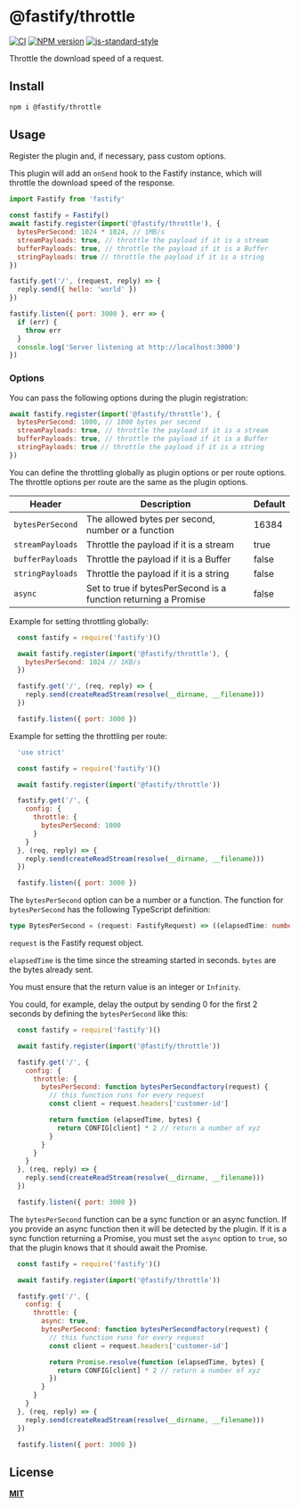 # @fastify/throttle

[![CI](https://github.com/fastify/fastify-throttle/actions/workflows/ci.yml/badge.svg?branch=master)](https://github.com/fastify/fastify-throttle/actions/workflows/ci.yml)
[![NPM version](https://img.shields.io/npm/v/@fastify/throttle.svg?style=flat)](https://www.npmjs.com/package/@fastify/throttle)
[![js-standard-style](https://img.shields.io/badge/code%20style-standard-brightgreen.svg?style=flat)](https://standardjs.com/)

Throttle the download speed of a request.

## Install
```sh
npm i @fastify/throttle
```

## Usage
Register the plugin and, if necessary, pass custom options.

This plugin will add an `onSend` hook to the Fastify instance, which will throttle the download speed of the response.
```js
import Fastify from 'fastify'

const fastify = Fastify()
await fastify.register(import('@fastify/throttle'), {
  bytesPerSecond: 1024 * 1024, // 1MB/s
  streamPayloads: true, // throttle the payload if it is a stream
  bufferPayloads: true, // throttle the payload if it is a Buffer
  stringPayloads: true // throttle the payload if it is a string
})

fastify.get('/', (request, reply) => {
  reply.send({ hello: 'world' })
})

fastify.listen({ port: 3000 }, err => {
  if (err) {
    throw err
  }
  console.log('Server listening at http://localhost:3000')
})
```

### Options

You can pass the following options during the plugin registration:
```js
await fastify.register(import('@fastify/throttle'), {
  bytesPerSecond: 1000, // 1000 bytes per second
  streamPayloads: true, // throttle the payload if it is a stream
  bufferPayloads: true, // throttle the payload if it is a Buffer
  stringPayloads: true // throttle the payload if it is a string
})
```

You can define the throttling globally as plugin options or per route options.
The throttle options per route are the same as the plugin options.

| Header | Description | Default |
|--------|-------------|---------|
| `bytesPerSecond` | The allowed bytes per second, number or a function | 16384 |
| `streamPayloads` | Throttle the payload if it is a stream | true |
| `bufferPayloads` | Throttle the payload if it is a Buffer | false |
| `stringPayloads` | Throttle the payload if it is a string | false |
| `async` | Set to true if bytesPerSecond is a function returning a Promise | false |

Example for setting throttling globally:

```js
  const fastify = require('fastify')()

  await fastify.register(import('@fastify/throttle'), {
    bytesPerSecond: 1024 // 1KB/s
  })

  fastify.get('/', (req, reply) => {
    reply.send(createReadStream(resolve(__dirname, __filename)))
  })

  fastify.listen({ port: 3000 })
```

Example for setting the throttling per route:

```js
  'use strict'

  const fastify = require('fastify')()

  await fastify.register(import('@fastify/throttle'))

  fastify.get('/', {
    config: {
      throttle: {
        bytesPerSecond: 1000
      }
    }
  }, (req, reply) => {
    reply.send(createReadStream(resolve(__dirname, __filename)))
  })

  fastify.listen({ port: 3000 })
```

The `bytesPerSecond` option can be a number or a function. The function for `bytesPerSecond` has the following TypeScript definition:

```typescript
type BytesPerSecond = (request: FastifyRequest) => ((elapsedTime: number, bytes: number) => number) | Promise<((elapsedTime: number, bytes: number) => number)>
```

`request` is the Fastify request object.

`elapsedTime` is the time since the streaming started in seconds.
`bytes` are the bytes already sent.

You must ensure that the return value is an integer or `Infinity`.

You could, for example, delay the output by sending 0 for the first 2 seconds by defining
the `bytesPerSecond` like this:

```js
  const fastify = require('fastify')()

  await fastify.register(import('@fastify/throttle'))

  fastify.get('/', {
    config: {
      throttle: {
        bytesPerSecond: function bytesPerSecondfactory(request) {
          // this function runs for every request
          const client = request.headers['customer-id']

          return function (elapsedTime, bytes) {
            return CONFIG[client] * 2 // return a number of xyz
          }
        }
      }
    }
  }, (req, reply) => {
    reply.send(createReadStream(resolve(__dirname, __filename)))
  })

  fastify.listen({ port: 3000 })
```

The `bytesPerSecond` function can be a sync function or an async function. If you provide an async function then it will be detected by the plugin. If it is a sync function returning a Promise, you must set the `async` option to `true`, so that the plugin knows that it should await the Promise.

```js
  const fastify = require('fastify')()

  await fastify.register(import('@fastify/throttle'))

  fastify.get('/', {
    config: {
      throttle: {
        async: true,
        bytesPerSecond: function bytesPerSecondfactory(request) {
          // this function runs for every request
          const client = request.headers['customer-id']

          return Promise.resolve(function (elapsedTime, bytes) {
            return CONFIG[client] * 2 // return a number of xyz
          })
        }
      }
    }
  }, (req, reply) => {
    reply.send(createReadStream(resolve(__dirname, __filename)))
  })

  fastify.listen({ port: 3000 })
```

<a name="license"></a>
## License
**[MIT](https://github.com/fastify/fastify-throttle/blob/master/LICENSE)**
